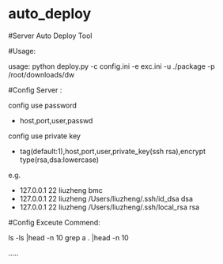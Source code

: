 auto_deploy
===========

#Server Auto Deploy Tool


#Usage:

usage: python deploy.py -c config.ini -e exc.ini -u ./package -p /root/downloads/dw



#Config Server :

config use password
* host,port,user,passwd

config use private key
* tag(default:1),host,port,user,private_key(ssh rsa),encrypt type(rsa,dsa:lowercase)

e.g.
* 127.0.0.1 22 liuzheng bmc
* 127.0.0.1 22 liuzheng /Users/liuzheng/.ssh/id_dsa dsa
* 127.0.0.1 22 liuzheng /Users/liuzheng/.ssh/local_rsa rsa



#Config Exceute Commend:

ls -ls |head -n 10
grep a . |head -n 10

.....

